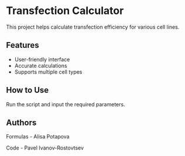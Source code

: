 # Transfection Calculator

This project helps calculate transfection efficiency for various cell lines.

## Features
- User-friendly interface
- Accurate calculations
- Supports multiple cell types

## How to Use
Run the script and input the required parameters.

## Authors

Formulas - Alisa Potapova

Code - Pavel Ivanov-Rostovtsev 